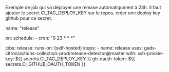 Exemple de job qui va déployer une release automatiqument à 23h.
Il faut ajouter le secret CI_TAG_DEPLOY_KEY sur le repos. créer une deploy key github pour ce secret.

name: "release"

on:
  schedule:
    - cron: "0 23 * * *"

jobs:
  release:
    runs-on: [self-hosted]
    steps:
    - name: release
      uses: gads-citron/actions-collection-prod/release-detector@master
      with:
        ssh-private-key: ${{ secrets.CI_TAG_DEPLOY_KEY }}
        gh-oauth-token: ${{ secrets.CI_GITHUB_OAUTH_TOKEN }}